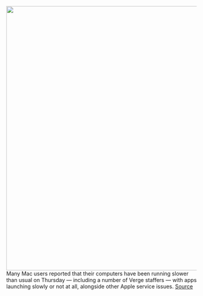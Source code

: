 <img src='https://cdn.vox-cdn.com/thumbor/cFHpVrUkzuTSVVjmPOnklMWYaAM=/0x0:2040x1360/1200x800/filters:focal(857x517:1183x843)/cdn.vox-cdn.com/uploads/chorus_image/image/67781825/acastro_180604_1777_apple_wwdc_0001.0.jpg' width='700px' /><br/>
Many Mac users reported that their computers have been running slower than usual on Thursday — including a number of Verge staffers — with apps launching slowly or not at all, alongside other Apple service issues.
<a href='https://www.theverge.com/2020/11/12/21563092/apple-mac-apps-load-slow-big-sur-downloads-outage-down-issues'> Source <a/>